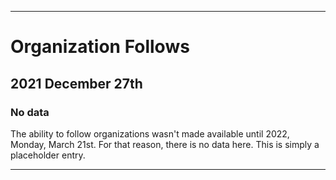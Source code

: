 
***

# Organization Follows

## 2021 December 27th

### No data

The ability to follow organizations wasn't made available until 2022, Monday, March 21st. For that reason, there is no data here. This is simply a placeholder entry.

***
